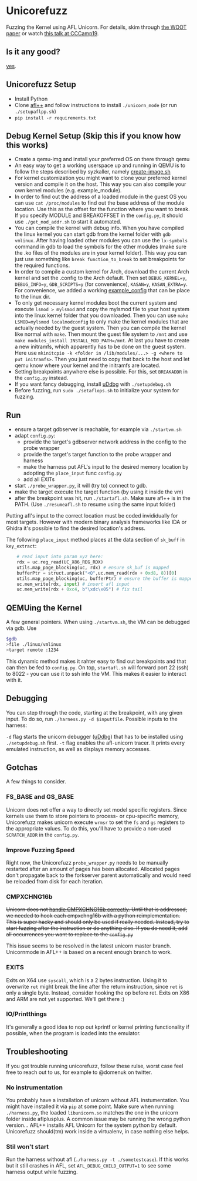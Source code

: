 # Unicorefuzz

Fuzzing the Kernel using AFL Unicorn.
For details, skim through [the WOOT paper](https://www.usenix.org/system/files/woot19-paper_maier.pdf) or watch [this talk at CCCamp19](https://media.ccc.de/v/thms-32--emulate-fuzz-break-kernels).

## Is it any good?

[yes](https://news.ycombinator.com/item?id=3067434).

## Unicorefuzz Setup
* Install Python
* Clone [afl++](https://github.com/vanhauser-thc/AFLplusplus) and follow instructions to install `./unicorn_mode` (or run `./setupaflpp.sh`)
* `pip install -r requirements.txt`

## Debug Kernel Setup (Skip this if you know how this works)

* Create a qemu-img and install your preferred OS on there through qemu
* An easy way to get a working userspace up and running in QEMU is to follow the steps described by syzkaller, namely [create-image.sh](https://github.com/google/syzkaller/blob/90c8f82ae8f12735e0e06d422dfea80758aaf0a5/tools/create-image.sh) 
* For kernel customization you might want to clone your preferred kernel version and compile it on the host. This way you can also compile your own kernel modules (e.g. example_module).
* In order to find out the address of a loaded module in the guest OS you can use `cat /proc/modules` to find out the base address of the module location. Use this as the offset for the function where you want to break. If you specify MODULE and BREAKOFFSET in the `config.py`, it should use `./get_mod_addr.sh` to start it automated.
* You can compile the kernel with debug info. When you have compiled the linux kernel you can start gdb from the kernel folder with `gdb vmlinux`. After having loaded other modules you can use the `lx-symbols` command in gdb to load the symbols for the other modules (make sure the .ko files of the modules are in your kernel folder). This way you can just use something like `break function_to_break` to set breakpoints for the required functions.
* In order to compile a custom kernel for Arch, download the current Arch kernel and set the .config to the Arch default. Then set `DEBUG_KERNEL=y`, `DEBUG_INFO=y`, `GDB_SCRIPTS=y` (for convenience), `KASAN=y`, `KASAN_EXTRA=y`. For convenience, we added a working [example_config](./example_config) that can be place to the linux dir.
* To only get necessary kernel modules boot the current system and execute `lsmod > mylsmod` and copy the mylsmod file to your host system into the linux kernel folder that you downloaded. Then you can use `make LSMOD=mylsmod localmodconfig` to only make the kernel modules that are actually needed by the guest system. Then you can compile the kernel like normal with `make`. Then mount the guest file system to `/mnt` and use `make modules_install INSTALL_MOD_PATH=/mnt`. At last you have to create a new initramfs, which apparently has to be done on the guest system. Here use `mkinitcpio -k <folder in /lib/modules/...> -g <where to put initramfs>`. Then you just need to copy that back to the host and let qemu know where your kernel and the initramfs are located.
* Setting breakpoints anywhere else is possible. For this, set `BREAKADDR` in the `config.py` instead.
* If you want fancy debugging, install [uDdbg](https://github.com/iGio90/uDdbg) with `./setupdebug.sh`
* Before fuzzing, run `sudo ./setaflops.sh` to initialize your system for fuzzing.

## Run

- ensure a target gdbserver is reachable, for example via `./startvm.sh`
- adapt `config.py`:
    - provide the target's gdbserver network address in the config to the probe wrapper
    - provide the target's target function to the probe wrapper and harness
    - make the harness put AFL's input to the desired memory location by adopting the `place_input` func `config.py`
    - add all EXITs
- start `./probe_wrapper.py`, it will (try to) connect to gdb.
- make the target execute the target function (by using it inside the vm)
- after the breakpoint was hit, run `./startafl.sh`. Make sure afl++ is in the PATH. (Use `./resumeafl.sh` to resume using the same input folder)

Putting afl's input to the correct location must be coded invididually for most targets.
However with modern binary analysis frameworks like IDA or Ghidra it's possible to find the desired location's address.

The following `place_input` method places at the data section of `sk_buff` in `key_extract`:

```python
    # read input into param xyz here:
    rdx = uc.reg_read(UC_X86_REG_RDX)
    utils.map_page_blocking(uc, rdx) # ensure sk_buf is mapped
    bufferPtr = struct.unpack("<Q",uc.mem_read(rdx + 0xd8, 8))[0]
    utils.map_page_blocking(uc, bufferPtr) # ensure the buffer is mapped
    uc.mem_write(rdx, input) # insert afl input
    uc.mem_write(rdx + 0xc4, b"\xdc\x05") # fix tail
```

## QEMUing the Kernel
A few general pointers.
When using `./startvm.sh`, the VM can be debugged via gdb.
Use
```bash
$gdb
>file ./linux/vmlinux
>target remote :1234
```
This dynamic method makes it rahter easy to find out breakpoints and that can then be fed to `config.py`.
On top, `startafl.sh` will forward port 22 (ssh) to 8022 - you can use it to ssh into the VM.
This makes it easier to interact with it.

## Debugging
You can step through the code, starting at the breakpoint, with any given input.
To do so, run `./harness.py -d $inputfile`.
Possible inputs to the harness:

`-d` flag starts the unicorn debugger ([uDdbg](https://github.com/iGio90/uDdbg)) that has to be installed using `./setupdebug.sh` first.
`-t` flag enables the afl-unicorn tracer. It prints every emulated instruction, as well as displays memory accesses.

## Gotchas
A few things to consider.

### FS\_BASE and GS\_BASE

Unicorn does not offer a way to directly set model specific registers. Since kernels use them to store pointers to process- or cpu-specific memory, Unicorefuzz makes unicorn execute `wrmsr` to set the `fs` and `gs` registers to the appropriate values.
To do this, you'll have to provide a non-used `SCRATCH_ADDR` in the `config.py`.

### Improve Fuzzing Speed

Right now, the Unicorefuzz `probe_wrapper.py` needs to be manually restarted after an amount of pages has been allocated. Allocated pages don't propagate back to the forkserver parent automatically and would need be reloaded from disk for each iteration.

### CMPXCHNG16b
~~Unicorn does not [handle CMPXCHNG16b correctly](https://github.com/unicorn-engine/unicorn/issues/1095).
Until that is addressed, we needed to hook each cmpxchng16b with a python reimplementation.
This is super hacky and should only be used if really needed.
Instead, try to start fuzzing after the instruction or do anything else.
If you do need it, add all occurrences you want to replace to the `config.py`~~

This issue seems to be resolved in the latest unicorn master branch. Unicornmode in AFL++ is based on a recent enough branch to work.

### EXITS
Exits on X64 use `syscall`, which is a 2 bytes instruction.
Using it to overwrite `ret` might break the line after the return instruction, since `ret` is only a single byte.
Instead, consider hooking the op before ret.
Exits on X86 and ARM are not yet supported. We'll get there :)

### IO/Printthings
It's generally a good idea to nop out kprintf or kernel printing functionality if possible, when the program is loaded into the emulator.

## Troubleshooting

If you got trouble running unicorefuzz, follow these rulse, worst case feel free to reach out to us, for example to @domenuk on twitter.

### No instrumentation

You probably have a installation of unicorn without AFL instumentation. You might have installed it via `pip` at some point.
Make sure when running `./harness.py`, the loaded `libunicorn.so` matches the one in the unicorn folder inside aflplusplus.
A common issue may be running the wrong python version... AFL++ installs AFL Unicorn for the system python by default.
Unicorefuzz should(tm) work inside a virtualenv, in case nothing else helps.

### Stil won't start

Run the harness without afl (`./harness.py -t ./sometestcase`).
If this works but it still crashes in AFL, set `AFL_DEBUG_CHILD_OUTPUT=1` to see some harness output while fuzzing.
